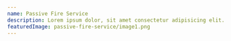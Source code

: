 ```yaml
---
name: Passive Fire Service
description: Lorem ipsum dolor, sit amet consectetur adipisicing elit. Quasi voluptates molestias sequi deserunt corrupti magnam nihil itaque nemo maiores. Distinctio, rerum. Sunt natus vitae, dolore at, quidem minima qui fugiat nobis quae consectetur tempore saepe expedita ducimus odit iste excepturi ut nulla tenetur veniam. Consequatur ratione cupiditate enim reiciendis, odit impedit amet illum. Unde ipsam explicabo nostrum earum commodi sapiente ut. Assumenda sapiente soluta ratione commodi. Rerum itaque aliquid ad pariatur numquam excepturi aspernatur. Et, doloremque numquam officiis eos doloribus exercitationem perferendis quasi placeat, nam velit magni rerum nesciunt quibusdam provident inventore culpa ex? Sequi eos magnam tenetur impedit non.rem
featuredImage: passive-fire-service/image1.png
---
```

